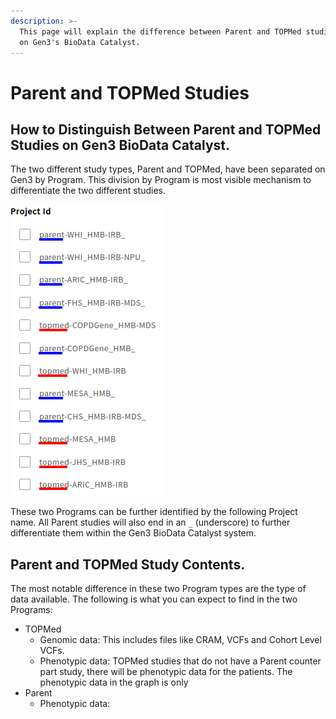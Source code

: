 ```yaml
---
description: >-
  This page will explain the difference between Parent and TOPMed studies found
  on Gen3's BioData Catalyst.
---
```


# Parent and TOPMed Studies

## How to Distinguish Between Parent and TOPMed Studies on Gen3 BioData Catalyst.

The two different study types, Parent and TOPMed, have been separated on Gen3 by Program. This division by Program is most visible mechanism to differentiate the two different studies.

![A list of studies with Parent studies, underlined in blue, and TOPMed studies, underlined in red.](../../.gitbook/assets/parent_topmed_studies2.png)

These two Programs can be further identified by the following Project name. All Parent studies will also end in an `_` \(underscore\) to further differentiate them within the Gen3 BioData Catalyst system.

## Parent and TOPMed Study Contents.

The most notable difference in these two Program types are the type of data available. The following is what you can expect to find in the two Programs:

* TOPMed
  * Genomic data: This includes files like CRAM, VCFs and Cohort Level VCFs.
  * Phenotypic data: TOPMed studies that do not have a Parent counter part study, there will be phenotypic data for the patients. The phenotypic data in the graph is only 
* Parent
  * Phenotypic data: 

